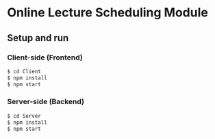 # Online Lecture Scheduling Module

## Setup and run

### Client-side (Frontend)

```bash
$ cd Client
$ npm install
$ npm start
```

### Server-side (Backend)

```bash
$ cd Server
$ npm install
$ npm start
```
